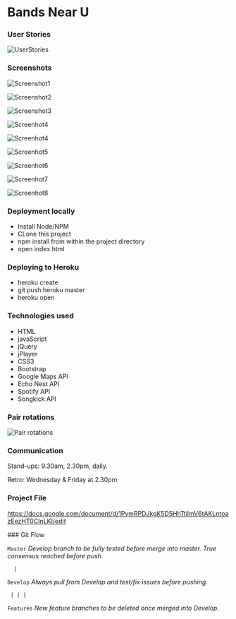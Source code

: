 # Bands Near U

### User Stories
![UserStories](docs/screenshots/userStories.png)

### Screenshots

![Screenshot1](docs/screenshots/screenshot1.png)

![Screenshot2](docs/screenshots/screenshot2.png)

![Screenshot3](docs/screenshots/screenshot3.png)

![Screenhot4](docs/screenshots/screenshot4.png)

![Screenhot4](docs/screenshots/screenshot5.png)

![Screenhot5](docs/screenshots/screenshot6.png)

![Screenhot6](docs/screenshots/screenshot7.png)

![Screenhot7](docs/screenshots/screenshot8.png)

![Screenhot8](docs/screenshots/screenshot9.png)

### Deployment locally
* Install Node/NPM
* CLone this project
* npm install from within the project directory
* open index.html

### Deploying to Heroku
* heroku create <you app name>
* git push heroku master
* heroku open

### Technologies used
* HTML
* javaScript
* jQuery
* jPlayer
* CSS3
* Bootstrap
* Google Maps API
* Echo Nest API
* Spotify API
* Songkick API

### Pair rotations

![Pair rotations](https://www.dropbox.com/s/irm91ziy4j69gio/pair-rotations.png?raw=1)

### Communication

Stand-ups:
9.30am, 2.30pm, daily.

Retro:
Wednesday & Friday at 2.30pm

### Project File
https://docs.google.com/document/d/1PymRPDJkgK5D5HhTtilmV6tAKLntoazEezHT0CInLKI/edit


### Git Flow

``` Master ```  *Develop branch to be fully tested before merge into master. True consensus reached before push.*

```   | ```

``` Develop ```  *Always pull from Develop and test/fix issues before pushing.*

```  | | | ```

``` Features ```  *New feature branches to be deleted once merged into Develop.*








